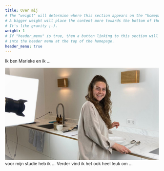 ```yaml
---
title: Over mij
# The "weight" will determine where this section appears on the "homepage".
# A bigger weight will place the content more towards the bottom of the page.
# It's like gravity ;-).
weight: 1
# If "header_menu" is true, then a button linking to this section will be placed
# into the header menu at the top of the homepage.
header_menu: true
---
```

Ik ben Marieke en ik ...

![Dit ben ik](images/profielfoto.jpg)
voor mijn studie heb ik ...
Verder vind ik het ook heel leuk om ...